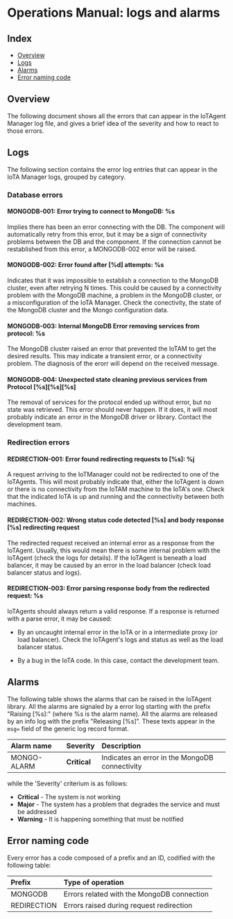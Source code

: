 # Operations Manual: logs and alarms
## Index

* [Overview](#overview)
* [Logs](#logs)
* [Alarms](#alarms)
* [Error naming code](#errorcode)

## <a name="overview"/>  Overview
The following document shows all the errors that can appear in the IoTAgent Manager log file, and gives a brief
idea of the severity and how to react to those errors.

## <a name="logs"/>  Logs
The following section contains the error log entries that can appear in the IoTA Manager logs, grouped by category.

### Database errors

#### MONGODB-001: Error trying to connect to MongoDB: %s

Implies there has been an error connecting with the DB. The component will automatically retry from this error, but it
may be a sign of connectivity problems between the DB and the component. If the connection cannot be restablished from
this error, a MONGODB-002 error will be raised.

#### MONGODB-002: Error found after [%d] attempts: %s

Indicates that it was impossible to establish a connection to the MongoDB cluster, even after retrying N times. This
could be caused by a connectivity problem with the MongoDB machine, a problem in the MongoDB cluster, or a misconfiguration
of the IoTA Manager. Check the conectivity, the state of the MongoDB cluster and the Mongo configuration data.

#### MONGODB-003: Internal MongoDB Error removing services from protocol: %s

The MongoDB cluster raised an error that prevented the IoTAM to get the desired results. This may indicate a transient error,
or a connectivity problem. The diagnosis of the erorr will depend on the received message.

#### MONGODB-004: Unexpected state cleaning previous services from Protocol [%s][%s][%s]

The removal of services for the protocol ended up without error, but no state was retrieved. This error should never
happen. If it does, it will most probably indicate an error in the MongoDB driver or library. Contact the development team.

### Redirection errors

#### REDIRECTION-001: Error found redirecting requests to [%s]: %j

A request arriving to the IoTManager could not be redirected to one of the IoTAgents. This will most probably indicate
that, either the IoTAgent is down or there is no connectivity from the IoTAM machine to the IoTA's one. Check that the
indicated IoTA is up and running and the connectivity between both machines.

#### REDIRECTION-002: Wrong status code detected [%s] and body response [%s] redirecting request

The redirected request received an internal error as a response from the IoTAgent. Usually, this would mean there is
some internal problem with the IoTAgent (check the logs for details). If the IoTAgent is beneath a load balancer, it
may be caused by an error in the load balancer (check load balancer status and logs).

#### REDIRECTION-003: Error parsing response body from the redirected request: %s

IoTAgents should always return a valid response. If a response is returned with a parse error, it may be caused:

- By an uncaught internal error in the IoTA or in a intermediate proxy (or load balancer). Check the IoTAgent's logs and
status as well as the load balancer status.

- By a bug in the IoTA code. In this case, contact the development team.

## <a name="alarms"/> Alarms

The following table shows the alarms that can be raised in the IoTAgent library. All the alarms are signaled by a
error log starting with the prefix "Raising [%s]:" (where %s is the alarm name). All the alarms are released by an info
log with the prefix "Releasing [%s]". These texts appear in the `msg=` field of the generic log record format.

| Alarm name            | Severity     | Description            |
|:--------------------- |:-------------|:---------------------- |
| MONGO-ALARM           | **Critical** | Indicates an error in the MongoDB connectivity |

while the 'Severity' criterium is as follows:

* **Critical** - The system is not working
* **Major** - The system has a problem that degrades the service and must be addressed
* **Warning** - It is happening something that must be notified


## <a name="errorcode"/> Error naming code
Every error has a code composed of a prefix and an ID, codified with the following table:

| Prefix           | Type of operation             |
|:---------------- |:----------------------------- |
| MONGODB          | Errors related with the MongoDB connection |
| REDIRECTION      | Errors raised during request redirection |

